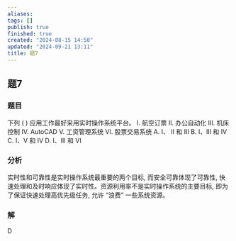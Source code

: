 ```yaml
---
aliases: 
tags: []
publish: true
finished: true
created: "2024-08-15 14:50"
updated: "2024-09-21 13:11"
title: 题7
---
```

## 题7
### 题目
下列 ( ) 应用工作最好采用实时操作系统平台。
I. 航空订票 II. 办公自动化 III. 机床控制
IV. AutoCAD V. 工资管理系统
VI. 股票交易系统
A. I、 II 和 III B. I、III 和 IV
C. I、V 和 IV D. I、III 和 VI
### 分析
实时性和可靠性是实时操作系统最重要的两个目标, 而安全可靠体现了可靠性, 快速处理和及时响应体现了实时性。资源利用率不是实时操作系统的主要目标, 即为了保证快速处理高优先级任务, 允许 “浪费” 一些系统资源。
### 解
D